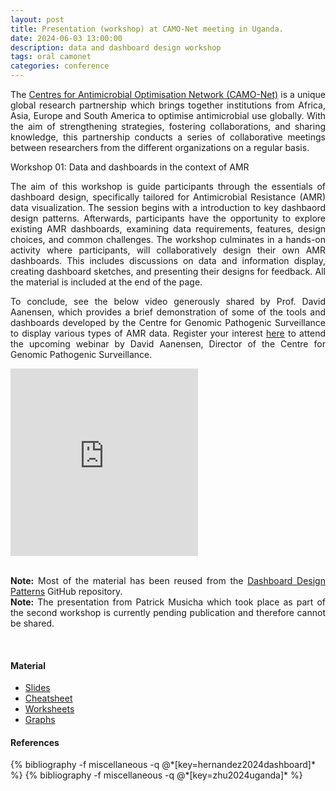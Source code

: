 ```yaml
---
layout: post
title: Presentation (workshop) at CAMO-Net meeting in Uganda.
date: 2024-06-03 13:00:00
description: data and dashboard design workshop
tags: oral camonet
categories: conference
---
```


<p align="justify">
    The <a href="https://bahp.github.io/portfolio-academic/projects/camonet/">Centres for Antimicrobial Optimisation 
    Network (CAMO-Net)</a> is a unique global research partnership which brings together institutions from Africa, 
    Asia, Europe and South America to optimise antimicrobial use globally. With the aim of strengthening strategies, 
    fostering collaborations, and sharing knowledge, this partnership conducts a series of collaborative meetings 
    between researchers from the different organizations on a regular basis.
</p>

<p> Workshop 01: Data and dashboards in the context of AMR </p>

<p align="justify">
    The aim of this workshop is guide participants through the essentials of dashboard 
    design, specifically tailored for Antimicrobial Resistance (AMR) data visualization. 
    The session begins with a introduction to key dashbaord design patterns. Afterwards,
    participants have the opportunity to explore existing AMR dashboards, examining 
    data requirements, features, design choices, and common challenges. The workshop 
    culminates in a hands-on activity where participants, will collaboratively design 
    their own AMR dashboards. This includes discussions on data and information display,
    creating dashboard sketches, and presenting their designs for feedback. All the 
    material is included at the end of the page.
</p>

<p align="justify">
   To conclude, see the below video generously shared by Prof. David Aanensen, which 
   provides a brief demonstration of some of the tools and dashboards developed by the 
   Centre for Genomic Pathogenic Surveillance to display various types of AMR data. 
   Register your interest <a href="https://forms.gle/VgpGCB7PES6GG2dq9">here</a> to 
   attend the upcoming webinar by David Aanensen, Director of the Centre for Genomic
   Pathogenic Surveillance.
</p>

<div class="row justify-content-sm-center">
    <div class="col-xl-12 col-lg-12 col-md-12">
       <iframe class="rounded w-100"
               src="https://player.vimeo.com/video/953536425" 
               height="300" frameborder="0" 
               allow="autoplay; fullscreen" allowfullscreen>
       </iframe>
    </div>
</div>

<br>

<p align="justify">
    <b>Note:</b> Most of the material has been reused from the 
    <a href='https://dashboarddesignpatterns.github.io/'>
    Dashboard Design Patterns</a> GitHub repository. <br>
    <b>Note:</b> The presentation from Patrick Musicha which took place as part 
    of the second workshop is currently pending publication and therefore cannot 
    be shared.
</p>

<br>

#### Material

<ul>
 <li>
    <a href='/portfolio-academic/assets/pdf/conferences/2024/camonet-uganda/workshop-01-bernard-hernandez-slides.pdf' target='_blank'> Slides </a>
 </li>
 <li>
    <a href='/portfolio-academic/assets/pdf/conferences/2024/camonet-uganda/workshop-01-bernard-hernandez-cheatsheet.pdf' target='_blank'> Cheatsheet </a>
 </li>
 <li>
    <a href='/portfolio-academic/assets/pdf/conferences/2024/camonet-uganda/workshop-01-bernard-hernandez-worksheets.pdf' target='_blank'> Worksheets </a>
 </li>
 <li>
    <a href='/portfolio-academic/assets/pdf/conferences/2024/camonet-uganda/workshop-01-bernard-hernandez-graphs.pdf' target='_blank'> Graphs </a>
 </li>
</ul>

<!--
#### Links

https://x.com/idimakerere/status/1798352888865161721?s=48
https://x.com/IDIMakerere
-->

<!-- Summaries generated with www.summarize.tech -->

#### References

<div class="publications">
   {% bibliography -f miscellaneous -q @*[key=hernandez2024dashboard]* %}
   {% bibliography -f miscellaneous -q @*[key=zhu2024uganda]* %}
</div>
